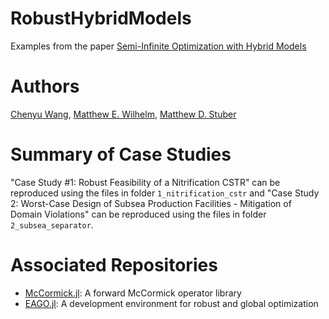 # RobustHybridModels
Examples from the paper [Semi-Infinite Optimization with Hybrid Models](https://pubs.acs.org/doi/full/10.1021/acs.iecr.2c00113?casa_token=chJR8giluYAAAAAA:s_5YBwILdnjP0CDrgkr-wnzQfHDKe6XJX7W4yqPLTHbFruLy6hqnE2ylM9wV07KpMxDQkgp8gMKOpdlQ)

# Authors
[Chenyu Wang](https://psor.uconn.edu/person/chenyu-wang/), [Matthew E. Wilhelm](https://scholar.google.com/citations?user=sr4baQ0AAAAJ&hl=en&authuser=1), [Matthew D. Stuber](https://cbe.engr.uconn.edu/person/matthew-stuber/)

# Summary of Case Studies
"Case Study #1: Robust Feasibility of a Nitrification CSTR" can be reproduced using the files in folder `1_nitrification_cstr` and "Case Study 2: Worst-Case Design of Subsea Production Facilities - Mitigation of Domain Violations" can be reproduced using the files in folder `2_subsea_separator`.

# Associated Repositories
- [McCormick.jl](https://github.com/PSORLab/McCormick.jl): A forward McCormick operator library
- [EAGO.jl](https://github.com/PSORLab/EAGO.jl): A development environment for robust and global optimization
